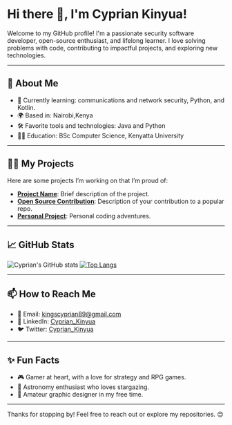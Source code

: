# Hi there 👋, I'm Cyprian Kinyua!

Welcome to my GitHub profile! I'm a passionate security software developer, open-source enthusiast, and lifelong learner. I love solving problems with code, contributing to impactful projects, and exploring new technologies.

---

## 🚀 About Me
- 🌱 Currently learning: communications and network security, Python, and Kotlin.
- 🌍 Based in: Nairobi,Kenya
- 🛠️ Favorite tools and technologies: Java and Python
- 🧑‍🎓 Education: BSc Computer Science, Kenyatta University

---

## 👩‍💻 My Projects
Here are some projects I’m working on that I’m proud of:
- [**Project Name**](#): Brief description of the project.
- [**Open Source Contribution**](#): Description of your contribution to a popular repo.
- [**Personal Project**](#): Personal coding adventures.

---

## 📈 GitHub Stats
![Cyprian's GitHub stats](https://github-readme-stats.vercel.app/api?username=Cyprian-Kinyua&show_icons=true&theme=radical)
[![Top Langs](https://github-readme-stats.vercel.app/api/top-langs/?username=Cyprian-Kinyua&layout=compact&theme=radical)](https://github.com/anuraghazra/github-readme-stats)

---

## 📫 How to Reach Me
- 💌 Email: [kingscyprian89@gmail.com](mailto:kingscyprian89@gmail.com)
- 💼 LinkedIn: [Cyprian_Kinyua](https://www.linkedin.com/in/cyprian-kinyua)
- 🐦 Twitter: [Cyprian_Kinyua](https://x.com/kinyua_kings)

---

## ✨ Fun Facts
- 🎮 Gamer at heart, with a love for strategy and RPG games.
- 🌌 Astronomy enthusiast who loves stargazing.
- 🎨 Amateur graphic designer in my free time.

---

Thanks for stopping by! Feel free to reach out or explore my repositories. 😊
